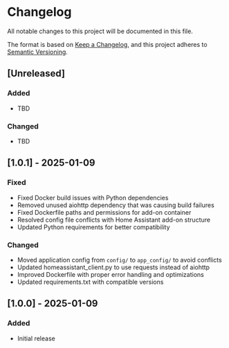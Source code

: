 # Changelog

All notable changes to this project will be documented in this file.

The format is based on [Keep a Changelog](https://keepachangelog.com/en/1.0.0/),
and this project adheres to [Semantic Versioning](https://semver.org/spec/v2.0.0.html).

## [Unreleased]

### Added
- TBD

### Changed
- TBD

## [1.0.1] - 2025-01-09

### Fixed
- Fixed Docker build issues with Python dependencies
- Removed unused aiohttp dependency that was causing build failures
- Fixed Dockerfile paths and permissions for add-on container
- Resolved config file conflicts with Home Assistant add-on structure
- Updated Python requirements for better compatibility

### Changed
- Moved application config from `config/` to `app_config/` to avoid conflicts
- Updated homeassistant_client.py to use requests instead of aiohttp
- Improved Dockerfile with proper error handling and optimizations
- Updated requirements.txt with compatible versions

## [1.0.0] - 2025-01-09

### Added
- Initial release

